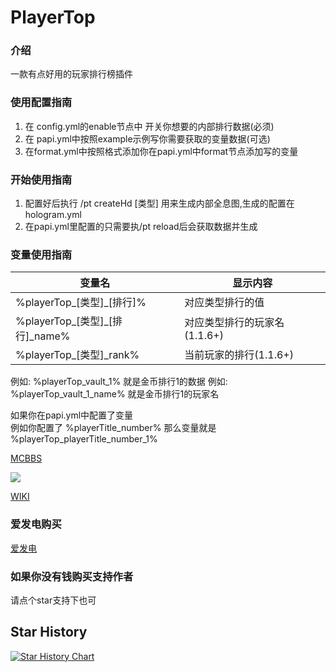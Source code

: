 # PlayerTop

### 介绍

一款有点好用的玩家排行榜插件

### 使用配置指南

1. 在 config.yml的enable节点中 开关你想要的内部排行数据(必须)
2. 在 papi.yml中按照example示例写你需要获取的变量数据(可选)
3. 在format.yml中按照格式添加你在papi.yml中format节点添加写的变量

### 开始使用指南

1. 配置好后执行 /pt createHd [类型] 用来生成内部全息图,生成的配置在hologram.yml
2. 在papi.yml里配置的只需要执/pt reload后会获取数据并生成

### 变量使用指南

| 变量名                        | 显示内容               |
|----------------------------|--------------------|
| %playerTop_[类型]_[排行]%      | 对应类型排行的值           |
| %playerTop_[类型]_[排行]_name% | 对应类型排行的玩家名(1.1.6+) |
| %playerTop_[类型]_rank%      | 当前玩家的排行(1.1.6+)    |

例如:  %playerTop_vault_1% 就是金币排行1的数据
例如:  %playerTop_vault_1_name% 就是金币排行1的玩家名

如果你在papi.yml中配置了变量  
例如你配置了 %playerTitle_number% 那么变量就是 %playerTop_playerTitle_number_1%

[MCBBS](https://www.mcbbs.net/thread-1351130-1-1.html)

![](https://bstats.org/signatures/bukkit/PlayerTop.svg)

[WIKI](https://ricedoc.handyplus.cn/wiki/PlayerTop/)

### 爱发电购买

[爱发电](https://afdian.net/item?plan_id=3ccf4a54e3f611ec984c52540025c377)

### 如果你没有钱购买支持作者

请点个star支持下也可

## Star History

[![Star History Chart](https://api.star-history.com/svg?repos=handy-git/PlayerTop&type=Date)](https://star-history.com/#handy-git/PlayerTop&Date)
